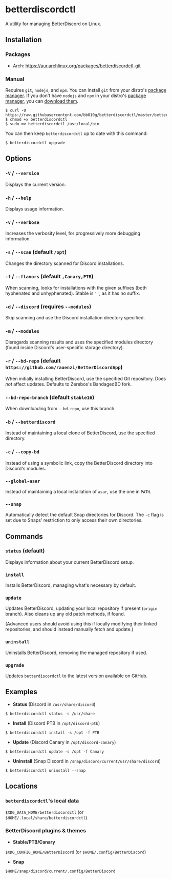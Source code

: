 # betterdiscordctl

A utility for managing BetterDiscord on Linux.

## Installation

### Packages

- Arch: https://aur.archlinux.org/packages/betterdiscordctl-git

### Manual

Requires `git`, `nodejs`, and `npm`. You can install `git` from your distro's [package manager][git-packages]. If you don't have `nodejs` and `npm` in
your distro's [package manager][node-packages], you can
[download them][node-download].

[git-packages]:  https://git-scm.com/download/linux/
[node-packages]: https://nodejs.org/en/download/package-manager/
[node-download]: https://nodejs.org/en/download/

```
$ curl -O https://raw.githubusercontent.com/bb010g/betterdiscordctl/master/betterdiscordctl
$ chmod +x betterdiscordctl
$ sudo mv betterdiscordctl /usr/local/bin
```

You can then keep `betterdiscordctl` up to date with this command:

```
$ betterdiscordctl upgrade
```

## Options

### `-V` / `--version`

Displays the current version.

### `-h` / `--help`

Displays usage information.

### `-v` / `--verbose`

Increases the verbosity level, for progressively more debugging information.

### `-s` / `--scan` (default `/opt`)

Changes the directory scanned for Discord installations.

### `-f` / `--flavors` (default `,Canary,PTB`)

When scanning, looks for installations with the given suffixes (both hyphenated
and unhyphenated). Stable is `''`, as it has no suffix.

### `-d` / `--discord` (requires `--modules`)

Skip scanning and use the Discord installation directory specified.

### `-m` / `--modules`

Disregards scanning results and uses the specified modules directory (found
inside Discord's user-specific storage directory).

### `-r` / `--bd-repo` (default `https://github.com/rauenzi/BetterDiscordApp`)

When initially installing BetterDiscord, use the specified Git repository.
Does _not_ affect updates. Defaults to Zerebos's BandagedBD fork.

### `--bd-repo-branch` (default `stable16`)

When downloading from `--bd-repo`, use this branch.

### `-b` / `--betterdiscord`

Instead of maintaining a local clone of BetterDiscord,
use the specified directory.

### `-c` / `--copy-bd`

Instead of using a symbolic link, copy the BetterDiscord directory
into Discord's modules.

### `--global-asar`

Instead of maintaining a local installation of `asar`, use the one in `PATH`.

### `--snap`

Automatically detect the default Snap directories for Discord. The `-c`
flag is set due to Snaps' restriction to only access their own directories.

## Commands

### `status` (default)

Displays information about your current BetterDiscord setup.

### `install`

Installs BetterDiscord, managing what's necessary by default.

### `update`

Updates BetterDiscord, updating your local repository if present
(`origin` branch). Also cleans up any old patch methods, if found.

(Advanced users should avoid using this if locally modifying their
linked repositories, and should instead manually fetch and update.)

### `uninstall`

Uninstalls BetterDiscord, removing the managed repository if used.

### `upgrade`

Updates `betterdiscordctl` to the latest version available on GitHub.

## Examples

- **Status** (Discord in `/usr/share/discord`)

```
$ betterdiscordctl status -s /usr/share
````

- **Install** (Discord PTB in `/opt/discord-ptb`)

```
$ betterdiscordctl install -s /opt -f PTB
````

- **Update** (Discord Canary in `/opt/discord-canary`)

```
$ betterdiscordctl update -s /opt -f Canary
```

- **Uninstall** (Snap Discord in `/snap/discord/current/usr/share/discord`)

```
$ betterdiscordctl uninstall --snap
```

## Locations


### `betterdiscordctl`'s local data

`$XDG_DATA_HOME/betterdiscordctl` (or `$HOME/.local/share/betterdiscordctl`)

### BetterDiscord plugins & themes

- **Stable/PTB/Canary**

`$XDG_CONFIG_HOME/BetterDiscord` (or `$HOME/.config/BetterDiscord`)

- **Snap**

`$HOME/snap/discord/current/.config/BetterDiscord`

